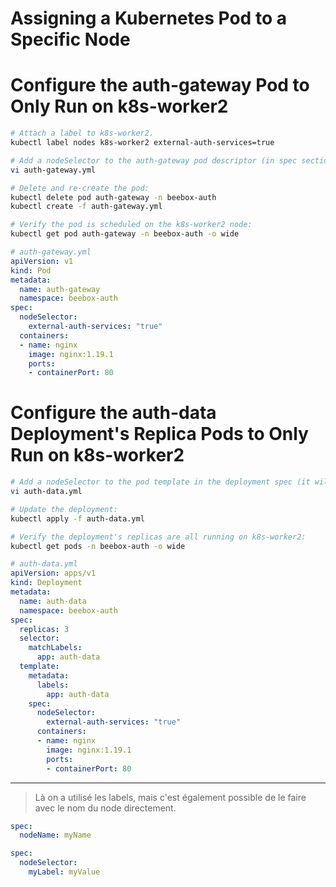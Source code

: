 Assigning a Kubernetes Pod to a Specific Node
===

# Configure the auth-gateway Pod to Only Run on k8s-worker2

```sh
# Attach a label to k8s-worker2.
kubectl label nodes k8s-worker2 external-auth-services=true

# Add a nodeSelector to the auth-gateway pod descriptor (in spec section)
vi auth-gateway.yml 

# Delete and re-create the pod:
kubectl delete pod auth-gateway -n beebox-auth
kubectl create -f auth-gateway.yml

# Verify the pod is scheduled on the k8s-worker2 node:
kubectl get pod auth-gateway -n beebox-auth -o wide
```

```yml
# auth-gateway.yml
apiVersion: v1
kind: Pod
metadata:
  name: auth-gateway
  namespace: beebox-auth
spec:
  nodeSelector:
    external-auth-services: "true"
  containers:
  - name: nginx
    image: nginx:1.19.1
    ports:
    - containerPort: 80
```

# Configure the auth-data Deployment's Replica Pods to Only Run on k8s-worker2
```sh
# Add a nodeSelector to the pod template in the deployment spec (it will be the second spec in the file):
vi auth-data.yml

# Update the deployment:
kubectl apply -f auth-data.yml

# Verify the deployment's replicas are all running on k8s-worker2:
kubectl get pods -n beebox-auth -o wide
```


```yml
# auth-data.yml
apiVersion: apps/v1
kind: Deployment
metadata:
  name: auth-data
  namespace: beebox-auth
spec:
  replicas: 3
  selector:
    matchLabels:
      app: auth-data
  template:
    metadata:
      labels:
        app: auth-data
    spec:
      nodeSelector:
        external-auth-services: "true"
      containers:
      - name: nginx
        image: nginx:1.19.1
        ports:
        - containerPort: 80
```

---

> Là on a utilisé les labels, mais c'est également possible de le faire avec le nom du node directement.

```yml
spec:
  nodeName: myName
```
```yml
spec:
  nodeSelector:
    myLabel: myValue
```